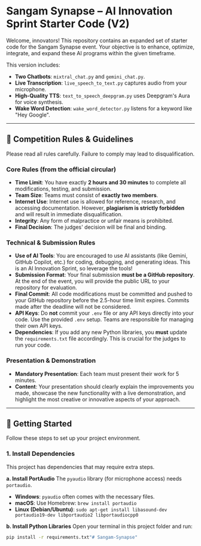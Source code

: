 # Sangam Synapse – AI Innovation Sprint Starter Code (V2)

Welcome, innovators! This repository contains an expanded set of starter code for the Sangam Synapse event. Your objective is to enhance, optimize, integrate, and expand these AI programs within the given timeframe.

This version includes:
- **Two Chatbots**: `mixtral_chat.py` and `gemini_chat.py`.
- **Live Transcription**: `live_speech_to_text.py` captures audio from your microphone.
- **High-Quality TTS**: `text_to_speech_deepgram.py` uses Deepgram's Aura for voice synthesis.
- **Wake Word Detection**: `wake_word_detector.py` listens for a keyword like "Hey Google".

---

## 📜 Competition Rules & Guidelines

Please read all rules carefully. Failure to comply may lead to disqualification.

### **Core Rules (from the official circular)**
* **Time Limit**: You have exactly **2 hours and 30 minutes** to complete all modifications, testing, and submission.
* **Team Size**: Teams must consist of **exactly two members**.
* **Internet Use**: Internet use is allowed for reference, research, and accessing documentation. However, **plagiarism is strictly forbidden** and will result in immediate disqualification.
* **Integrity**: Any form of malpractice or unfair means is prohibited.
* **Final Decision**: The judges' decision will be final and binding.

### **Technical & Submission Rules**
* **Use of AI Tools**: You are encouraged to use AI assistants (like Gemini, GitHub Copilot, etc.) for coding, debugging, and generating ideas. This is an AI Innovation Sprint, so leverage the tools!
* **Submission Format**: Your final submission **must be a GitHub repository**. At the end of the event, you will provide the public URL to your repository for evaluation.
* **Final Commit**: All code modifications must be committed and pushed to your GitHub repository before the 2.5-hour time limit expires. Commits made after the deadline will not be considered.
* **API Keys**: Do **not** commit your `.env` file or any API keys directly into your code. Use the provided `.env` setup. Teams are responsible for managing their own API keys.
* **Dependencies**: If you add any new Python libraries, you **must** update the `requirements.txt` file accordingly. This is crucial for the judges to run your code.

### **Presentation & Demonstration**
* **Mandatory Presentation**: Each team must present their work for 5 minutes.
* **Content**: Your presentation should clearly explain the improvements you made, showcase the new functionality with a live demonstration, and highlight the most creative or innovative aspects of your approach.

---

## 🚀 Getting Started

Follow these steps to set up your project environment.

### 1. Install Dependencies
This project has dependencies that may require extra steps.

**a. Install PortAudio**
The `pyaudio` library (for microphone access) needs `portaudio`.
- **Windows**: `pyaudio` often comes with the necessary files.
- **macOS**: Use Homebrew: `brew install portaudio`
- **Linux (Debian/Ubuntu)**: `sudo apt-get install libasound-dev portaudio19-dev libportaudio2 libportaudiocpp0`

**b. Install Python Libraries**
Open your terminal in this project folder and run:
```bash
pip install -r requirements.txt"# Sangam-Synapse" 
